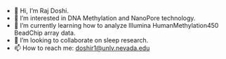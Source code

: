 - 👋 Hi, I’m Raj Doshi.
- 👀 I’m interested in DNA Methylation and NanoPore technology.
- 🌱 I’m currently learning how to analyze Illumina HumanMethylation450 BeadChip array data. 
- 💞️ I’m looking to collaborate on sleep research. 
- 📫 How to reach me: doshir1@unlv.nevada.edu

<!---
doshirLV/doshirLV is a ✨ special ✨ repository because its `README.md` (this file) appears on your GitHub profile.
You can click the Preview link to take a look at your changes.
--->
